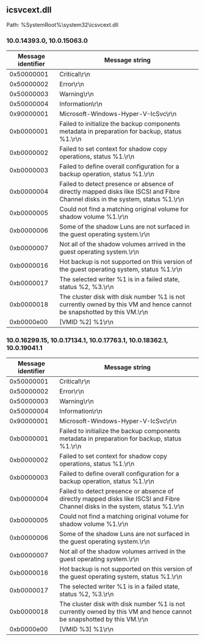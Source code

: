 ## icsvcext.dll

Path: %SystemRoot%\system32\icsvcext.dll

### 10.0.14393.0, 10.0.15063.0

Message identifier | Message string
--- | ---
0x50000001 | Critical\r\n
0x50000002 | Error\r\n
0x50000003 | Warning\r\n
0x50000004 | Information\r\n
0x90000001 | Microsoft-Windows-Hyper-V-IcSvc\r\n
0xb0000001 | Failed to initialize the backup components metadata in preparation for backup, status %1.\r\n
0xb0000002 | Failed to set context for shadow copy operations, status %1.\r\n
0xb0000003 | Failed to define overall configuration for a backup operation, status %1.\r\n
0xb0000004 | Failed to detect presence or absence of directly mapped disks like ISCSI and Fibre Channel disks in the system, status %1.\r\n
0xb0000005 | Could not find a matching original volume for shadow volume %1.\r\n
0xb0000006 | Some of the shadow Luns are not surfaced in the guest operating system.\r\n
0xb0000007 | Not all of the shadow volumes arrived in the guest operating system.\r\n
0xb0000016 | Hot backup is not supported on this version of the guest operating system, status %1.\r\n
0xb0000017 | The selected writer %1 is in a failed state, status %2, %3.\r\n
0xb0000018 | The cluster disk with disk number %1 is not currently owned by this VM and hence cannot be snapshotted by this VM.\r\n
0xb0000e00 | [VMID %2] %1\r\n

### 10.0.16299.15, 10.0.17134.1, 10.0.17763.1, 10.0.18362.1, 10.0.19041.1

Message identifier | Message string
--- | ---
0x50000001 | Critical\r\n
0x50000002 | Error\r\n
0x50000003 | Warning\r\n
0x50000004 | Information\r\n
0x90000001 | Microsoft-Windows-Hyper-V-IcSvc\r\n
0xb0000001 | Failed to initialize the backup components metadata in preparation for backup, status %1.\r\n
0xb0000002 | Failed to set context for shadow copy operations, status %1.\r\n
0xb0000003 | Failed to define overall configuration for a backup operation, status %1.\r\n
0xb0000004 | Failed to detect presence or absence of directly mapped disks like ISCSI and Fibre Channel disks in the system, status %1.\r\n
0xb0000005 | Could not find a matching original volume for shadow volume %1.\r\n
0xb0000006 | Some of the shadow Luns are not surfaced in the guest operating system.\r\n
0xb0000007 | Not all of the shadow volumes arrived in the guest operating system.\r\n
0xb0000016 | Hot backup is not supported on this version of the guest operating system, status %1.\r\n
0xb0000017 | The selected writer %1 is in a failed state, status %2, %3.\r\n
0xb0000018 | The cluster disk with disk number %1 is not currently owned by this VM and hence cannot be snapshotted by this VM.\r\n
0xb0000e00 | [VMID %3] %1\r\n
